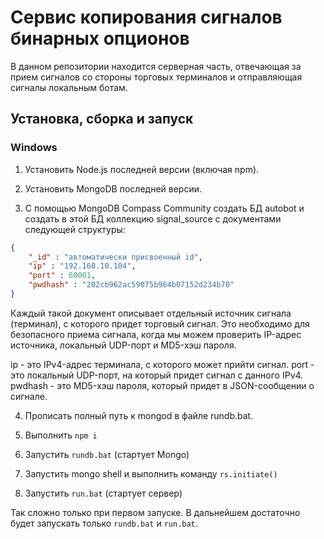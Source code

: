 # Сервис копирования сигналов бинарных опционов

В данном репозитории находится серверная часть, отвечающая за прием сигналов со стороны торговых терминалов и отправляющая сигналы локальным ботам.

## Установка, сборка и запуск

### Windows

1) Установить Node.js последней версии (включая npm).

2) Установить MongoDB последней версии.

3) С помощью MongoDB Compass Community создать БД autobot и создать в этой БД коллекцию signal_source с документами следующей структуры:

```json
{
	"_id" : "автоматически присвоенный id",
	"ip" : "192.168.10.104",
	"port" : 60001,
	"pwdhash" : "202cb962ac59075b964b07152d234b70"
}
```

Каждый такой документ описывает отдельный источник сигнала (терминал), с которого придет торговый сигнал. Это необходимо для безопасного приема сигнала, когда мы можем проверить IP-адрес источника, локальный UDP-порт и MD5-хэш пароля.

ip - это IPv4-адрес терминала, с которого может прийти сигнал.
port - это локальный UDP-порт, на который придет сигнал с данного IPv4.
pwdhash - это MD5-хэш пароля, который придет в JSON-сообщении о сигнале.

4) Прописать полный путь к mongod в файле rundb.bat.

5) Выполнить `npm i`

6) Запустить `rundb.bat` (стартует Mongo)

7) Запустить mongo shell и выполнить команду `rs.initiate()`

8) Запустить `run.bat` (стартует сервер)

Так сложно только при первом запуске. В дальнейшем достаточно будет запускать только `rundb.bat` и `run.bat`.
